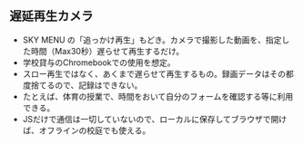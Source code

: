 ## 遅延再生カメラ
- SKY MENU の「追っかけ再生」もどき。カメラで撮影した動画を、指定した時間（Max30秒）遅らせて再生するだけ。
- 学校貸与のChromebookでの使用を想定。
- スロー再生ではなく、あくまで遅らせて再生するもの。録画データはその都度捨てるので、記録はできない。
- たとえば、体育の授業で、時間をおいて自分のフォームを確認する等に利用できる。
- JSだけで通信は一切していないので、ローカルに保存してブラウザで開けば、オフラインの校庭でも使える。
